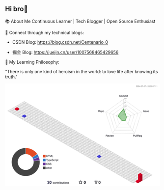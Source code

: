 ## Hi  bro👋
📚 About Me
Continuous Learner | Tech Blogger | Open Source Enthusiast

🔗 Connect through my technical blogs:

- CSDN Blog: https://blog.csdn.net/Centenario_0

- 掘金 Blog: https://juejin.cn/user/1007568465429656

🌟 My Learning Philosophy:

"There is only one kind of heroism in the world: to love life after knowing its truth."

![](./profile-3d-contrib/profile-gitblock.svg)
